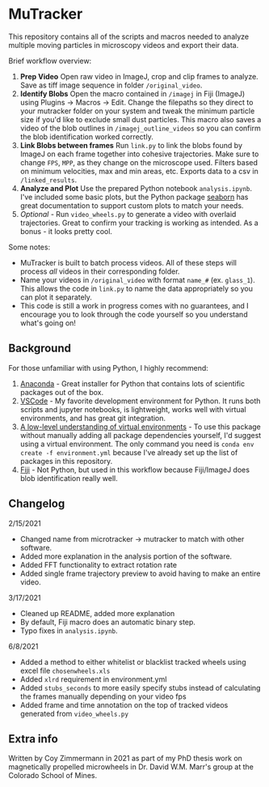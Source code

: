 # MuTracker


This repository contains all of the scripts and macros needed to analyze multiple moving particles in microscopy videos and export their data.

Brief workflow overview:
1. **Prep Video** Open raw video in ImageJ, crop and clip frames to analyze. Save as tiff image sequence in folder `/original_video`.
2. **Identify Blobs** Open the macro contained in `/imagej` in Fiji (ImageJ) using Plugins -> Macros -> Edit. Change the filepaths so they direct to your mutracker folder on your system and tweak the minimum particle size if you'd like to exclude small dust particles. This macro also saves a video of the blob outlines in `/imagej_outline_videos` so you can confirm the blob identification worked correctly.
3. **Link Blobs between frames** Run `link.py` to link the blobs found by ImageJ on each frame together into cohesive trajectories. Make sure to change `FPS`, `MPP`, as they change on the microscope used. Filters based on minimum velocities, max and min areas, etc. Exports data to a csv in `/linked_results`.
4. **Analyze and Plot** Use the prepared Python notebook `analysis.ipynb`. I've included some basic plots, but the Python package [seaborn](https://seaborn.pydata.org/) has great documentation to support custom plots to match your needs.
5. _Optional -_ Run `video_wheels.py` to generate a video with overlaid trajectories. Great to confirm your tracking is working as intended. As a bonus - it looks pretty cool.

Some notes:
* MuTracker is built to batch process videos. All of these steps will process *all* videos in their corresponding folder.
* Name your videos in `/original_video` with format `name_#` (ex. `glass_1`). This allows the code in `link.py` to name the data appropriately so you can plot it separately.
* This code is still a work in progress comes with no guarantees, and I encourage you to look through the code yourself so you understand what's going on! 

## Background
For those unfamiliar with using Python, I highly recommend:
1. [Anaconda](https://www.anaconda.com/products/individual) - Great installer for Python that contains lots of scientific packages out of the box.
2. [VSCode](https://code.visualstudio.com/) - My favorite development environment for Python. It runs both scripts and jupyter notebooks, is lightweight, works well with virtual environments, and has great git integration.
3. [A low-level understanding of virtual environments](https://towardsdatascience.com/getting-started-with-python-environments-using-conda-32e9f2779307) - To use this package without manually adding all package dependencies yourself, I'd suggest using a virtual environment. The only command you need is `conda env create -f environment.yml` because I've already set up the list of packages in this repository.
4. [Fiji](https://imagej.net/Fiji) - Not Python, but used in this workflow because Fiji/ImageJ does blob identification really well.

## Changelog
2/15/2021
* Changed name from microtracker -> mutracker to match with other software.
* Added more explanation in the analysis portion of the software.
* Added FFT functionality to extract rotation rate
* Added single frame trajectory preview to avoid having to make an entire video.

3/17/2021
* Cleaned up README, added more explanation
* By default, Fiji macro does an automatic binary step.
* Typo fixes in `analysis.ipynb`.

6/8/2021
* Added a method to either whitelist or blacklist tracked wheels using excel file `chosenwheels.xls`
* Added `xlrd` requirement in environment.yml
* Added `stubs_seconds` to more easily specify stubs instead of calculating the frames manually depending on your video fps
* Added frame and time annotation on the top of tracked videos generated from `video_wheels.py`

## Extra info
Written by Coy Zimmermann in 2021 as part of my PhD thesis work on magnetically propelled microwheels in Dr. David W.M. Marr's group at the Colorado School of Mines.
